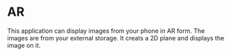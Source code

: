 # AR
This application can display images from your phone in AR form. The images are from your external storage. It creats a 2D plane and displays the image on it. 
